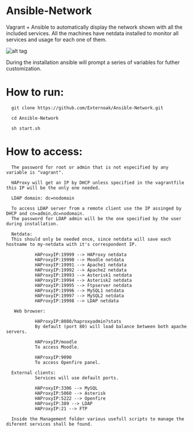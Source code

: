 # Ansible-Network

Vagrant + Ansible to automatically display the network shown with all the included services. All the machines have netdata installed to monitor all services and usage for each one of them.

![alt tag](https://i.gyazo.com/e76d140832982c61365daa4f7f35436e.png)

During the installation ansible will prompt a series of variables for futher customization.

# How to run:

      git clone https://github.com/Externoak/Ansible-Network.git
      
      cd Ansible-Network
      
      sh start.sh
      
# How to access:

      The password for root or admin that is not especified by any variable is "vagrant".
      
      HAProxy will get an IP by DHCP unless specified in the vagrantfile this IP will be the only one needed.
      
      LDAP domain: dc=nodomain

      To access LDAP server from a remote client use the IP assinged by DHCP and cn=admin,dc=nodomain. 
      The password for LDAP admin will be the one specified by the user during installation.
            
      Netdata: 
      This should only be needed once, since netdata will save each hostname to my-netdata with it's correspondent IP.
      
               HAProxyIP:19999 --> HAProxy netdata
               HAProxyIP:19990 --> Moodle netdata
               HAProxyIP:19991 --> Apache1 netdata
               HAProxyIP:19992 --> Apache2 netdata
               HAProxyIP:19993 --> Asterisk1 netdata
               HAProxyIP:19994 --> Asterisk2 netdata
               HAProxyIP:19995 --> Ftpserver netdata
               HAProxyIP:19996 --> MySQL1 netdata
               HAProxyIP:19997 --> MySQL2 netdata
               HAProxyIP:19998 --> LDAP netdata
               
       Web browser:
       
               HAProxyIP:8080/haproxyadmin?stats
               By default (port 80) will load balance between both apache servers.
               
               HAProxyIP/moodle
               To access Moodle.
               
               HAProxyIP:9090
               To access Openfire panel.
      
      External clients:
               Services will use default ports.
               
               HAProxyIP:3306 --> MySQL
               HAProxyIP:5060 --> Asterisk
               HAProxyIP:5222 --> Openfire
               HAProxyIP:389 --> LDAP
               HAProxyIP:21 --> FTP
               
      Inside the Management folder various usefull scripts to manage the diferent services shall be found.
               
  
               
               
               
               
               
               
              
           
      
               
               
